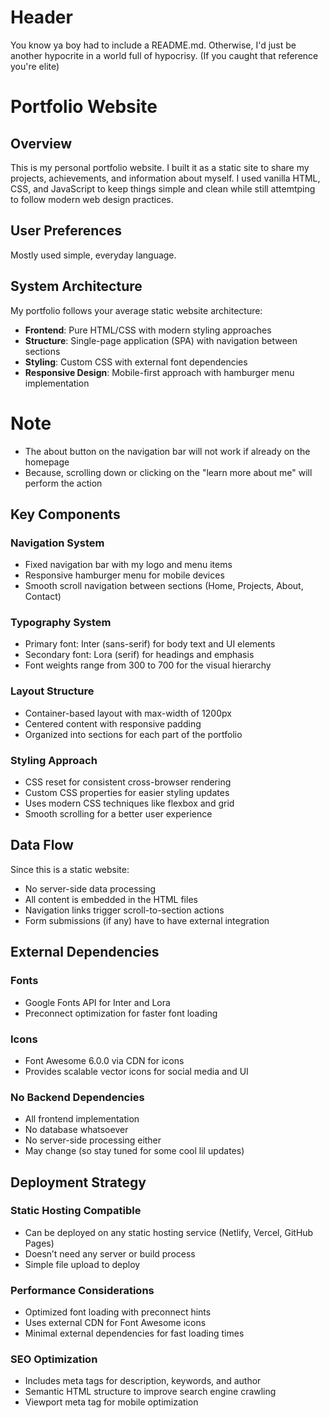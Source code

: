 # Header

You know ya boy had to include a README.md. Otherwise, I'd just be another hypocrite in a world full of hypocrisy.
(If you caught that reference you're elite)

# Portfolio Website

## Overview
This is my personal portfolio website. I built it as a static site to share my projects, achievements, and information about myself. I used vanilla HTML, CSS, and JavaScript to keep things simple and clean while still attemtping to follow modern web design practices.

## User Preferences
Mostly used simple, everyday language.

## System Architecture

My portfolio follows your average static website architecture:

- **Frontend**: Pure HTML/CSS with modern styling approaches
- **Structure**: Single-page application (SPA) with navigation between sections
- **Styling**: Custom CSS with external font dependencies
- **Responsive Design**: Mobile-first approach with hamburger menu implementation

# Note
- The about button on the navigation bar will not work if already on the homepage
- Because, scrolling down or clicking on the "learn more about me" will perform the action

## Key Components

### Navigation System
- Fixed navigation bar with my logo and menu items
- Responsive hamburger menu for mobile devices
- Smooth scroll navigation between sections (Home, Projects, About, Contact)

### Typography System
- Primary font: Inter (sans-serif) for body text and UI elements
- Secondary font: Lora (serif) for headings and emphasis
- Font weights range from 300 to 700 for the visual hierarchy

### Layout Structure
- Container-based layout with max-width of 1200px
- Centered content with responsive padding
- Organized into sections for each part of the portfolio

### Styling Approach
- CSS reset for consistent cross-browser rendering
- Custom CSS properties for easier styling updates
- Uses modern CSS techniques like flexbox and grid
- Smooth scrolling for a better user experience

## Data Flow
Since this is a static website:
- No server-side data processing
- All content is embedded in the HTML files
- Navigation links trigger scroll-to-section actions
- Form submissions (if any) have to have external integration

## External Dependencies

### Fonts
- Google Fonts API for Inter and Lora
- Preconnect optimization for faster font loading

### Icons
- Font Awesome 6.0.0 via CDN for icons
- Provides scalable vector icons for social media and UI

### No Backend Dependencies
- All frontend implementation
- No database whatsoever
- No server-side processing either
- May change (so stay tuned for some cool lil updates)

## Deployment Strategy

### Static Hosting Compatible
- Can be deployed on any static hosting service (Netlify, Vercel, GitHub Pages)
- Doesn’t need any server or build process
- Simple file upload to deploy

### Performance Considerations
- Optimized font loading with preconnect hints
- Uses external CDN for Font Awesome icons
- Minimal external dependencies for fast loading times

### SEO Optimization
- Includes meta tags for description, keywords, and author
- Semantic HTML structure to improve search engine crawling
- Viewport meta tag for mobile optimization